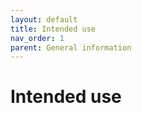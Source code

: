 ```yaml
---
layout: default
title: Intended use
nav_order: 1
parent: General information
---
```

<h1> Intended use </h1>




